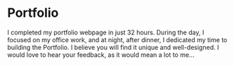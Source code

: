 # Portfolio
I completed my portfolio webpage in just 32 hours. During the day, I focused on my office work, and at night, after dinner, I dedicated my time to building the Portfolio. I believe you will find it unique and well-designed. I would love to hear your feedback, as it would mean a lot to me...
